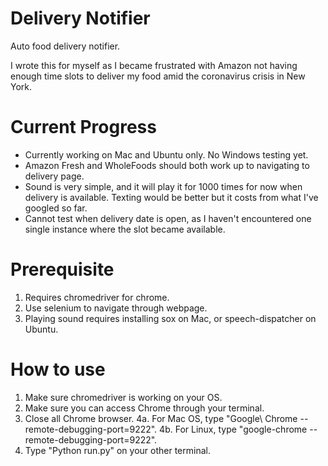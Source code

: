 # Delivery Notifier
Auto food delivery notifier.

I wrote this for myself as I became frustrated with Amazon not having enough time slots to deliver my food amid the coronavirus crisis in New York.

# Current Progress

- Currently working on Mac and Ubuntu only. No Windows testing yet.
- Amazon Fresh and WholeFoods should both work up to navigating to delivery page.
- Sound is very simple, and it will play it for 1000 times for now when delivery is available. Texting would be better but it costs from what I've googled so far.
- Cannot test when delivery date is open, as I haven't encountered one single instance where the slot became available.

# Prerequisite

1. Requires chromedriver for chrome.
2. Use selenium to navigate through webpage.
3. Playing sound requires installing sox on Mac, or speech-dispatcher on Ubuntu.

# How to use

1. Make sure chromedriver is working on your OS.
2. Make sure you can access Chrome through your terminal.
3. Close all Chrome browser.
4a. For Mac OS, type "Google\ Chrome --remote-debugging-port=9222".
4b. For Linux, type "google-chrome --remote-debugging-port=9222".
5. Type "Python run.py" on your other terminal.
